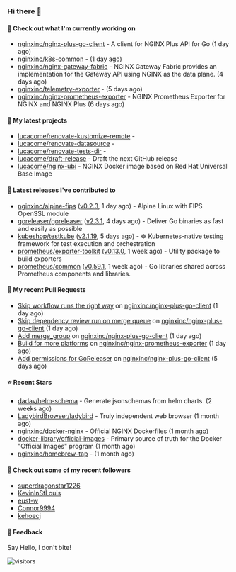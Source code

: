 ### Hi there 👋

#### 👷 Check out what I'm currently working on

- [nginxinc/nginx-plus-go-client](https://github.com/nginxinc/nginx-plus-go-client) - A client for NGINX Plus API for Go (1 day ago)
- [nginxinc/k8s-common](https://github.com/nginxinc/k8s-common) -  (1 day ago)
- [nginxinc/nginx-gateway-fabric](https://github.com/nginxinc/nginx-gateway-fabric) - NGINX Gateway Fabric provides an implementation for the Gateway API using NGINX as the data plane. (4 days ago)
- [nginxinc/telemetry-exporter](https://github.com/nginxinc/telemetry-exporter) -  (5 days ago)
- [nginxinc/nginx-prometheus-exporter](https://github.com/nginxinc/nginx-prometheus-exporter) - NGINX Prometheus Exporter for NGINX and NGINX Plus (6 days ago)

#### 🌱 My latest projects

- [lucacome/renovate-kustomize-remote](https://github.com/lucacome/renovate-kustomize-remote) - 
- [lucacome/renovate-datasource](https://github.com/lucacome/renovate-datasource) - 
- [lucacome/renovate-tests-dir](https://github.com/lucacome/renovate-tests-dir) - 
- [lucacome/draft-release](https://github.com/lucacome/draft-release) - Draft the next GitHub release
- [lucacome/nginx-ubi](https://github.com/lucacome/nginx-ubi) - NGINX Docker image based on Red Hat Universal Base Image

#### 🔭 Latest releases I've contributed to

- [nginxinc/alpine-fips](https://github.com/nginxinc/alpine-fips) ([v0.2.3](https://github.com/nginxinc/alpine-fips/releases/tag/v0.2.3), 1 day ago) - Alpine Linux with FIPS OpenSSL module
- [goreleaser/goreleaser](https://github.com/goreleaser/goreleaser) ([v2.3.1](https://github.com/goreleaser/goreleaser/releases/tag/v2.3.1), 4 days ago) - Deliver Go binaries as fast and easily as possible
- [kubeshop/testkube](https://github.com/kubeshop/testkube) ([v2.1.19](https://github.com/kubeshop/testkube/releases/tag/v2.1.19), 5 days ago) - ☸️ Kubernetes-native testing framework for test execution and orchestration
- [prometheus/exporter-toolkit](https://github.com/prometheus/exporter-toolkit) ([v0.13.0](https://github.com/prometheus/exporter-toolkit/releases/tag/v0.13.0), 1 week ago) - Utility package to build exporters
- [prometheus/common](https://github.com/prometheus/common) ([v0.59.1](https://github.com/prometheus/common/releases/tag/v0.59.1), 1 week ago) - Go libraries shared across Prometheus components and libraries.

#### 🔨 My recent Pull Requests

- [Skip workflow runs the right way](https://github.com/nginxinc/nginx-plus-go-client/pull/379) on [nginxinc/nginx-plus-go-client](https://github.com/nginxinc/nginx-plus-go-client) (1 day ago)
- [Skip dependency review run on merge queue](https://github.com/nginxinc/nginx-plus-go-client/pull/378) on [nginxinc/nginx-plus-go-client](https://github.com/nginxinc/nginx-plus-go-client) (1 day ago)
- [Add merge_group](https://github.com/nginxinc/nginx-plus-go-client/pull/377) on [nginxinc/nginx-plus-go-client](https://github.com/nginxinc/nginx-plus-go-client) (1 day ago)
- [Build for more platforms](https://github.com/nginxinc/nginx-prometheus-exporter/pull/844) on [nginxinc/nginx-prometheus-exporter](https://github.com/nginxinc/nginx-prometheus-exporter) (1 day ago)
- [Add permissions for GoReleaser](https://github.com/nginxinc/nginx-plus-go-client/pull/367) on [nginxinc/nginx-plus-go-client](https://github.com/nginxinc/nginx-plus-go-client) (5 days ago)

#### ⭐ Recent Stars

- [dadav/helm-schema](https://github.com/dadav/helm-schema) - Generate jsonschemas from helm charts. (2 weeks ago)
- [LadybirdBrowser/ladybird](https://github.com/LadybirdBrowser/ladybird) - Truly independent web browser (1 month ago)
- [nginxinc/docker-nginx](https://github.com/nginxinc/docker-nginx) - Official NGINX Dockerfiles (1 month ago)
- [docker-library/official-images](https://github.com/docker-library/official-images) - Primary source of truth for the Docker &#34;Official Images&#34; program (1 month ago)
- [nginxinc/homebrew-tap](https://github.com/nginxinc/homebrew-tap) -  (1 month ago)

#### 👯 Check out some of my recent followers

- [superdragonstar1226](https://github.com/superdragonstar1226)
- [KevinInStLouis](https://github.com/KevinInStLouis)
- [eust-w](https://github.com/eust-w)
- [Connor9994](https://github.com/Connor9994)
- [kehoecj](https://github.com/kehoecj)

#### 💬 Feedback

Say Hello, I don't bite!

![visitors](https://visitor-badge.laobi.icu/badge?page_id=lucacome.visitor-badge)
#
